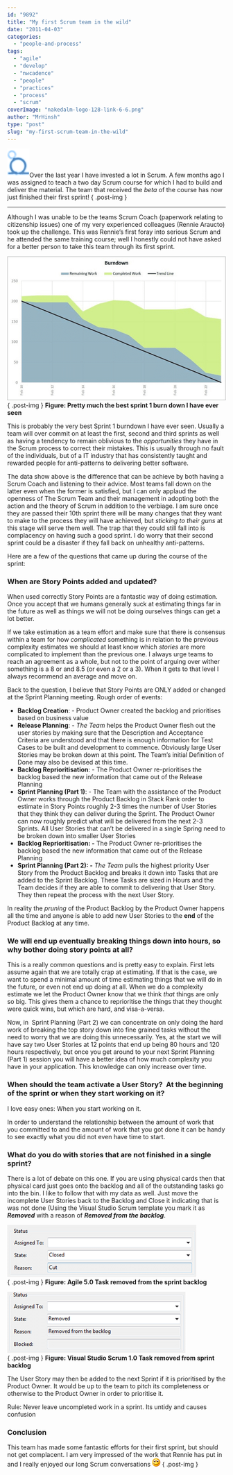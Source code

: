 ```yaml
---
id: "9892"
title: "My first Scrum team in the wild"
date: "2011-04-03"
categories: 
  - "people-and-process"
tags: 
  - "agile"
  - "develop"
  - "nwcadence"
  - "people"
  - "practices"
  - "process"
  - "scrum"
coverImage: "nakedalm-logo-128-link-6-6.png"
author: "MrHinsh"
type: "post"
slug: "my-first-scrum-team-in-the-wild"
---
```


[![image](images/GWB-Windows-Live-Writer3cf46226a54f_DA4Fimage_thumb-4-4.png)](http://blog.hinshelwood.com/files/2011/05/GWB-Windows-Live-Writer3cf46226a54f_DA4Fimage_2.png)Over the last year I have invested a lot in Scrum. A few months ago I was assigned to teach a two day Scrum course for which I had to build and deliver the material. The team that received the _beta_ of the course has now just finished their first sprint!
{ .post-img }

  

* * *

Although I was unable to be the teams Scrum Coach (paperwork relating to citizenship issues) one of my very experienced colleagues (Rennie Araucto) took up the challenge. This was Rennie’s first foray into serious Scrum and he attended the same training course; well I honestly could not have asked for a better person to take this team through its first sprint.

[![image](images/GWB-Windows-Live-Writer3cf46226a54f_DA4Fimage_thumb_1-1-1.png)](http://blog.hinshelwood.com/files/2011/05/GWB-Windows-Live-Writer3cf46226a54f_DA4Fimage_4.png)  
{ .post-img }
**Figure: Pretty much the best sprint 1 burn down I have ever seen** 

This is probably the very best Sprint 1 burndown I have ever seen. Usually a team will over commit on at least the first, second and third sprints as well as having a tendency to remain oblivious to the _opportunities_ they have in the Scrum process to correct their mistakes. This is usually through no fault of the individuals, but of a IT industry that has consistently taught and rewarded people for anti-patterns to delivering better software.

The data show above is the difference that can be achieve by both having a Scrum Coach and listening to their advice. Most teams fall down on the latter even when the former is satisfied, but I can only applaud the openness of The Scrum Team and their management in adopting both the action and the theory of Scrum in addition to the verbiage. I am sure once they are passed their 10th sprint there will be many changes that they want to make to the process they will have achieved, but _sticking to their guns_ at this stage will serve them well. The trap that they could still fall into is complacency on having such a good sprint. I do worry that their second sprint could be a disaster if they fall back on unhealthy anti-patterns.

Here are a few of the questions that came up during the course of the sprint:

### When are Story Points added and updated?

When used correctly Story Points are a fantastic way of doing estimation. Once you accept that we humans generally suck at estimating things far in the future as well as things we will not be doing ourselves things can get a lot better.

If we take estimation as a team effort and make sure that there is consensus within a team for how _complicated_ something is in relation to the previous complexity estimates we should at least know which _stories_ are more complicated to implement than the previous one. I always urge teams to reach an agreement as a whole, but not to the point of arguing over wither something is a 8 or and 8.5 (or even a 2 or a 3). When it gets to that level I always recommend an average and move on.

Back to the question, I believe that Story Points are ONLY added or changed at the Sprint Planning meeting. Rough order of events:

- **Backlog Creation**: - Product Owner created the backlog and prioritises based on business value
- **Release Planning**: - _The Team_ helps the Product Owner flesh out the user stories by making sure that the Description and Acceptance Criteria are understood and that there is enough information for Test Cases to be built and development to commence. Obviously large User Stories may be broken down at this point. The Team’s initial Definition of Done may also be devised at this time.
- **Backlog Reprioritisation**: - The Product Owner re-prioritises the backlog based the new information that came out of the Release Planning
- **Sprint Planning (Part 1)**: - The Team with the assistance of the Product Owner works through the Product Backlog in Stack Rank order to estimate in Story Points roughly 2-3 times the number of User Stories that they think they can deliver during the Sprint. The Product Owner can now roughly predict what will be delivered from the next 2-3 Sprints. All User Stories that can’t be delivered in a single Spring need to be broken down into smaller User Stories
- **Backlog Reprioritisation: -** The Product Owner re-prioritises the backlog based the new information that came out of the Release Planning
- **Sprint Planning (Part 2): -** _The Team_ pulls the highest priority User Story from the Product Backlog and breaks it down into Tasks that are added to the Sprint Backlog. These Tasks are sized in Hours and the Team decides if they are able to commit to delivering that User Story. They then repeat the process with the next User Story.

In reality the _pruning_ of the Product Backlog by the Product Owner happens all the time and anyone is able to add new User Stories to the **end** of the Product Backlog at any time.

### We will end up eventually breaking things down into hours, so why bother doing story points at all?

This is a really common questions and is pretty easy to explain. First lets assume again that we are totally crap at estimating. If that is the case, we want to spend a minimal amount of time estimating things that we will do in the future, or even not end up doing at all. When we do a complexity estimate we let the Product Owner know that we think _that_ things are only so big. This gives them a chance to reprioritise the things that they thought were quick wins, but which are hard, and visa-a-versa.

Now, in  Sprint Planning (Part 2) we can concentrate on only doing the hard work of breaking the top story down into fine grained tasks without the need to worry that we are doing this unnecessarily. Yes, at the start we will have say two User Stories at 12 points that end up being 80 hours and 120 hours respectively, but once you get around to your next Sprint Planning (Part 1) session you will have a better idea of how much complexity you have in your application. This knowledge can only increase over time.

### When should the team activate a User Story?  At the beginning of the sprint or when they start working on it?

I love easy ones: When you start working on it.

In order to understand the relationship between the amount of work that you committed to and the amount of work that you got done it can be handy to see exactly what you did not even have time to start.

### What do you do with stories that are not finished in a single sprint?

There is a lot of debate on this one. If you are using physical cards then that physical card just goes onto the backlog and all of the outstanding tasks go into the bin. I like to follow that with my data as well. Just move the incomplete User Stories back to the Backlog and Close it indicating that is was not done (Using the Visual Studio Scrum template you mark it as _**Removed**_ with a reason of _**Removed from the backlog**_.

[![image](images/GWB-Windows-Live-Writer3cf46226a54f_DA4Fimage_thumb_2-2-2.png)](http://blog.hinshelwood.com/files/2011/05/GWB-Windows-Live-Writer3cf46226a54f_DA4Fimage_6.png)  
{ .post-img }
**Figure: Agile 5.0 Task removed from the sprint backlog**

[![image](images/GWB-Windows-Live-Writer3cf46226a54f_DA4Fimage_thumb_3-3-3.png)](http://blog.hinshelwood.com/files/2011/05/GWB-Windows-Live-Writer3cf46226a54f_DA4Fimage_8.png)  
{ .post-img }
**Figure: Visual Studio Scrum 1.0 Task removed from sprint backlog**

The User Story may then be added to the next Sprint if it is prioritised by the Product Owner. It would be up to the team to pitch its completeness or otherwise to the Product Owner in order to prioritise it.

Rule: Never leave uncompleted work in a sprint. Its untidy and causes confusion

### Conclusion

This team has made some fantastic efforts for their first sprint, but should not get complacent. I am very impressed of the work that Rennie has put in and I really enjoyed our long Scrum conversations ![Smile](images/GWB-Windows-Live-Writer3cf46226a54f_DA4FwlEmoticon-smile_2-5-5.png)
{ .post-img }


